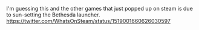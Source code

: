 I'm guessing this and the other games that just popped up on steam is due to sun-setting the Bethesda launcher. https://twitter.com/WhatsOnSteam/status/1519001660626030597